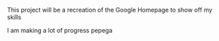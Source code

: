 This project will be a recreation of the Google Homepage to show off my skills

I am making a lot of progress pepega